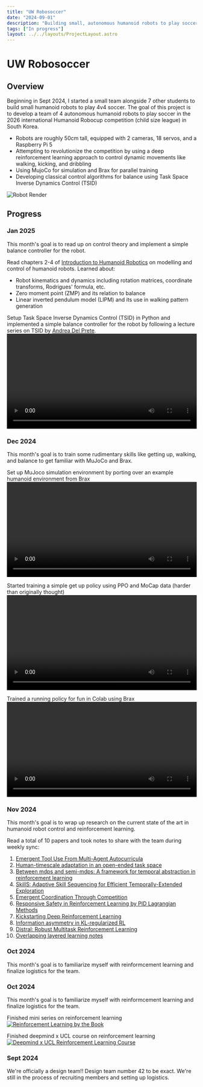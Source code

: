 ```yaml
---
title: "UW Robosoccer"
date: "2024-09-01"
description: "Building small, autonomous humanoid robots to play soccer"
tags: ["In progress"]
layout: ../../layouts/ProjectLayout.astro
---
```


# UW Robosoccer

## Overview
Beginning in Sept 2024, I started a small team alongside 7 other students to build small humanoid robots to play 4v4 soccer. The goal of this project is to develop a team of 4 autonomous humanoid robots to play soccer in the 2026 international Humanoid Robocup competition (child size league) in South Korea.

- Robots are roughly 50cm tall, equipped with 2 cameras, 18 servos, and a Raspberry Pi 5
- Attempting to revolutionize the competition by using a deep reinforcement learning approach to control dynamic movements like walking, kicking, and dribbling
- Using MujoCo for simulation and Brax for parallel training
- Developing classical control algorithms for balance using Task Space Inverse Dynamics Control (TSID)

![Robot Render](/images/uwrobosoccer_robot.png)

## Progress
### Jan 2025
This month's goal is to read up on control theory and implement a simple balance controller for the robot.

Read chapters 2-4 of [Introduction to Humanoid Robotics](https://link.springer.com/book/10.1007/978-3-642-54536-8) on modelling and control of humanoid robots. Learned about:
- Robot kinematics and dynamics including rotation matrices, coordinate transforms, Rodrigues' formula, etc.
- Zero moment point (ZMP) and its relation to balance
- Linear inverted pendulum model (LIPM) and its use in walking pattern generation

Setup Task Space Inverse Dynamics Control (TSID) in Python and implemented a simple balance controller for the robot by following a lecture series on TSID by [Andrea Del Prete](https://www.youtube.com/watch?v=lvsSnSl8fYE&list=PL4nPbSX5VFGhjPfdWK3nFhjtkY4yfjBnF).
<video width="100%" height="auto" controls>
    <source src="/videos/balance.mp4" type="video/mp4">
    Your browser does not support the video tag.
</video>


### Dec 2024
This month's goal is to train some rudimentary skills like getting up, walking, and balance to get familiar with MuJoCo and Brax.

Set up MuJoco simulation environment by porting over an example humanoid environment from Brax
<video width="100%" height="auto" controls>
    <source src="/videos/mujoco-working.mp4" type="video/mp4">
    Your browser does not support the video tag.
</video>

Started training a simple get up policy using PPO and MoCap data (harder than originally thought)
<video width="100%" height="auto" controls>
    <source src="/videos/training.mp4" type="video/mp4">
    Your browser does not support the video tag.
</video>

Trained a running policy for fun in Colab using Brax
<video width="100%" height="auto" controls>
    <source src="/videos/running.mp4" type="video/mp4">
    Your browser does not support the video tag.
</video>

### Nov 2024
This month's goal is to wrap up research on the current state of the art in humanoid robot control and reinforcement learning.

Read a total of 10 papers and took notes to share with the team during weekly sync:
1. [Emergent Tool Use From Multi-Agent Autocurricula](https://arxiv.org/abs/1909.07528)
2. [Human-timescale adaptation in an open-ended task space](https://arxiv.org/abs/2301.07608)
3. [Between mdps and semi-mdps: A framework for temporal abstraction in reinforcement learning](https://doi.org/10.1016/S0004-3702(99)00052-1)
4. [SkillS: Adaptive Skill Sequencing for Efficient Temporally-Extended Exploration](https://arxiv.org/abs/2211.13743)
5. [Emergent Coordination Through Competition](https://arxiv.org/abs/1902.07151)
6. [Responsive Safety in Reinforcement Learning by PID Lagrangian Methods](https://arxiv.org/abs/2007.03964)
7. [Kickstarting Deep Reinforcement Learning](https://arxiv.org/abs/1803.03835)
8. [Information asymmetry in KL-regularized RL](https://arxiv.org/abs/1905.01240)
9. [Distral: Robust Multitask Reinforcement Learning](https://arxiv.org/abs/1707.04175)
10. [Overlapping layered learning notes](https://doi.org/10.1016/j.artint.2017.09.001)

### Oct 2024
This month's goal is to familiarize myself with reinformcement learning and finalize logistics for the team.

### Oct 2024
This month's goal is to familiarize myself with reinformcement learning and finalize logistics for the team.

Finished mini series on reinforcement learning
[![Reinforcement Learning by the Book](https://img.youtube.com/vi/NFo9v_yKQXA/0.jpg)](https://www.youtube.com/playlist?list=PLzvYlJMoZ02Dxtwe-MmH4nOB5jYlMGBjr)

Finished deepmind x UCL course on reinforcement learning
[![Deepmind x UCL Reinforcement Learning Course](https://img.youtube.com/vi/2pWv7GOvuf0/0.jpg)](https://www.youtube.com/playlist?list=PLqYmG7hTraZDM-OYHWgPebj2MfCFzFObQ)

### Sept 2024
We're officially a design team!! Design team number 42 to be exact. We're still in the process of recruiting members and setting up logistics.